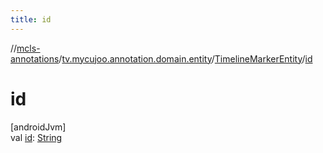 ```yaml
---
title: id
---
```

//[mcls-annotations](../../../index.html)/[tv.mycujoo.annotation.domain.entity](../index.html)/[TimelineMarkerEntity](index.html)/[id](id.html)



# id



[androidJvm]\
val [id](id.html): [String](https://kotlinlang.org/api/latest/jvm/stdlib/kotlin/-string/index.html)




